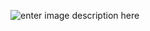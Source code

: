 ![enter image description here](https://upload.wikimedia.org/wikipedia/commons/thumb/6/69/IMDB_Logo_2016.svg/640px-IMDB_Logo_2016.svg.png)
